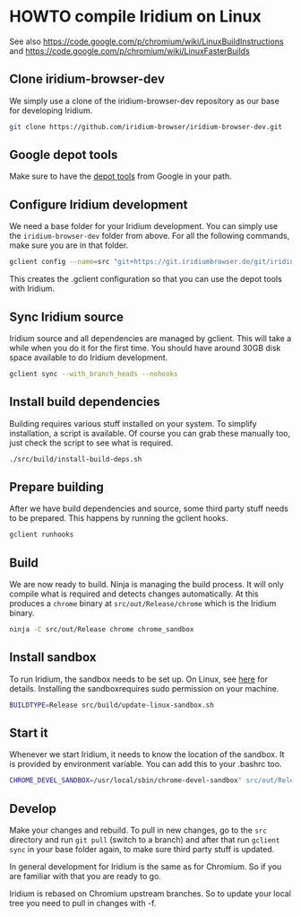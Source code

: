# HOWTO compile Iridium on Linux

See also https://code.google.com/p/chromium/wiki/LinuxBuildInstructions and
https://code.google.com/p/chromium/wiki/LinuxFasterBuilds


## Clone iridium-browser-dev

We simply use a clone of the iridium-browser-dev repository as our base
for developing Iridium. 

```bash
git clone https://github.com/iridium-browser/iridium-browser-dev.git
```

## Google depot tools

Make sure to have the [depot tools](https://chromium.googlesource.com/chromium/tools/depot_tools.git) from Google in your path. 

## Configure Iridium development

We need a base folder for your Iridium development. You can simply use the
`iridium-browser-dev` folder from above. For all the following commands,
make sure you are in that folder.

```bash
gclient config --name=src "git+https://git.iridiumbrowser.de/git/iridium-browser" --deps-file=.DEPS.git
```

This creates the .gclient configuration so that you can use the depot tools
with Iridium.


## Sync Iridium source

Iridium source and all dependencies are managed by gclient. This will take
a while when you do it for the first time. You should have around 30GB 
disk space available to do Iridium development.

```bash
gclient sync --with_branch_heads --nohooks
```

## Install build dependencies

Building requires various stuff installed on your system. To simplify 
installation, a script is available. Of course you can grab these manually
too, just check the script to see what is required.

```bash
./src/build/install-build-deps.sh
```

## Prepare building

After we have build dependencies and source, some third party stuff needs
to be prepared. This happens by running the gclient hooks.

```bash
gclient runhooks
```

## Build

We are now ready to build. Ninja is managing the build process. It will 
only compile what is required and detects changes automatically. At this 
produces a `chrome` binary at `src/out/Release/chrome` which is the 
Iridium binary.

```bash
ninja -C src/out/Release chrome chrome_sandbox
```

## Install sandbox

To run Iridium, the sandbox needs to be set up. On Linux, see [here](https://code.google.com/p/chromium/wiki/LinuxSUIDSandboxDevelopment) for details. Installing the sandboxrequires 
sudo permission on your machine.

```bash
BUILDTYPE=Release src/build/update-linux-sandbox.sh
```

## Start it

Whenever we start Iridium, it needs to know the location of the sandbox. It
is provided by environment variable. You can add this to your .bashrc too.

```bash
CHROME_DEVEL_SANDBOX=/usr/local/sbin/chrome-devel-sandbox" src/out/Release/chrome
```

## Develop 

Make your changes and rebuild. To pull in new changes, go to the `src `
directory and run `git pull` (switch to a branch) and after that run
`gclient sync` in your base folder again, to make sure third party stuff is
updated.

In general development for Iridium is the same as for Chromium. So if you
are familiar with that you are ready to go.

Iridium is rebased on Chromium upstream branches. So to update your local
tree you need to pull in changes with -f. 


